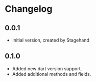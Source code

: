 # Changelog

## 0.0.1

- Initial version, created by Stagehand

## 0.1.0

- Added new dart version support.
- Added additional methods and fields.
